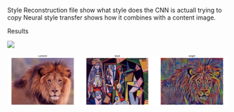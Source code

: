Style Reconstruction file show what style does the CNN is actuall trying to copy
Neural style transfer shows how it combines with a content image.

Results

![](https://github.com/achyut-srivastava/Projects/blob/master/Filter%10Visualization/NEURAL%10STYLE%10TRANSFER/I.png)

![](https://github.com/achyut-srivastava/Projects/blob/master/Filter%20Visualization/NEURAL%20STYLE%20TRANSFER/I_S.png)
